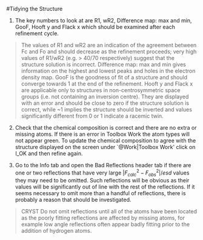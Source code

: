 #Tidying the Structure

1.	The key numbers to look at are R1, wR2, Difference map: max and min, GooF, Hooft y and Flack x which should be examined after each refinement cycle.
>The values of R1 and wR2 are an indication of the agreement between Fc and Fo and should decrease as the refinement proceeds; very high values of R1/wR2 (e.g. > 40/70 respectively) suggest that the structure solution is incorrect. Difference map: max and min gives information on the highest and lowest peaks and holes in the electron density map. GooF is the goodness of fit of a structure and should converge towards 1 at the end of the refinement. Hooft y and Flack x are applicable only to structures in non-centrosymmetric space groups (i.e. not containing an inversion centre). They are displayed with an error and should be close to zero if the structure solution is correct, while ~1 implies the structure should be inverted and values significantly different from 0 or 1 indicate a racemic twin.

2.	Check that the chemical composition is correct and there are no extra or missing atoms. If there is an error in Toolbox Work the atom types will not appear green. To update the chemical composition to agree with the structure displayed on the screen under `@Work|Toolbox Work' click on I_OK and then refine again.

3.	Go to the Info tab and open the Bad Reflections header tab if there are one or two reflections that have very large $|F_{calc}^{2}-F_{obs}^{2}|/esd$ values they may need to be omitted. Such reflections will be obvious as their values will be significantly out of line with the rest of the reflections. If it seems necessary to omit more than a handful of reflections, there is probably a reason that should be investigated. 
	
>CRYST Do not omit reflections until all of the atoms have been located as the poorly fitting reflections are affected by missing atoms, for example low angle reflections often appear badly fitting prior to the addition of hydrogen atoms.
